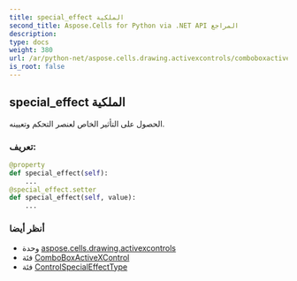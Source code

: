 ```yaml
---
title: special_effect الملكية
second_title: Aspose.Cells for Python via .NET API المراجع
description:
type: docs
weight: 380
url: /ar/python-net/aspose.cells.drawing.activexcontrols/comboboxactivexcontrol/special_effect/
is_root: false
---
```

##  special_effect الملكية

الحصول على التأثير الخاص لعنصر التحكم وتعيينه.
###  تعريف:
```python
@property
def special_effect(self):
    ...
@special_effect.setter
def special_effect(self, value):
    ...
```

###  أنظر أيضا
* وحدة [aspose.cells.drawing.activexcontrols](../../)
* فئة [ComboBoxActiveXControl](/cells/ar/python-net/aspose.cells.drawing.activexcontrols/comboboxactivexcontrol)
* فئة [ControlSpecialEffectType](/cells/ar/python-net/aspose.cells.drawing.activexcontrols/controlspecialeffecttype)
